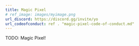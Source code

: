 ```yaml
---
title: Magic Pixel
# ref_image: images/myimage.png
url_discord: https://discord.gg/invite/yo
url_codeofconduct: ref . "magic-pixel-code-of-conduct.md" 
---
```


TODO: Magic Pixel!
